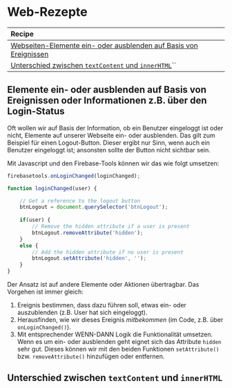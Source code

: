 # Web-Rezepte

| Recipe |
| :--- |
| [Webseiten-Elemente ein- oder ausblenden auf Basis von Ereignissen](./#elemente-ein-oder-ausblenden-auf-basis-von-ereignissen-oder-informationen-z-b-ueber-den-login-status) |
| [Unterschied zwischen `textContent` und `innerHTML`](./#unterschied-zwischen-textcontent-und-innerhtml)\`\` |

## Elemente ein- oder ausblenden auf Basis von Ereignissen oder Informationen z.B. über den Login-Status

Oft wollen wir auf Basis der Information, ob ein Benutzer eingeloggt ist oder nicht, Elemente auf unserer Webseite ein- oder ausblenden. Das gilt zum Beispiel für einen Logout-Button. Dieser ergibt nur Sinn, wenn auch ein Benutzer eingeloggt ist; ansonsten sollte der Button nicht sichtbar sein.

Mit Javascript und den Firebase-Tools können wir das wie folgt umsetzen:

```javascript
firebasetools.onLoginChanged(loginChanged);

function loginChanged(user) {

    // Get a reference to the logout button
    btnLogout = document.querySelector('btnLogout');
    
    if(user) {
        // Remove the hidden attribute if a user is present
        btnLogout.removeAttribute('hidden');
    }
    else {
        // Add the hidden attribute if no user is present
        btnLogout.setAttribute('hidden', '');    
    }
}
```

Der Ansatz ist auf andere Elemente oder Aktionen übertragbar. Das Vorgehen ist immer gleich:

1. Ereignis bestimmen, dass dazu führen soll, etwas ein- oder auszublenden \(z.B. User hat sich eingeloggt\).
2. Herausfinden, wie wir dieses Ereignis _mitbekommen_ \(im Code, z.B. über `onLoginChanged()`\).
3. Mit entsprechender WENN-DANN Logik die Funktionalität umsetzen. Wenn es um ein- oder ausblenden geht eignet sich das Attribute `hidden` sehr gut. Dieses können wir mit den beiden Funktionen `setAttribute()` bzw. `removeAttribute()` hinzufügen oder entfernen.

## Unterschied zwischen `textContent` und `innerHTML`

